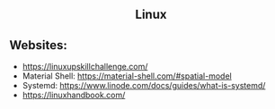 <h2 align="center">Linux</h2>

## Websites:
 * https://linuxupskillchallenge.com/
 * Material Shell: https://material-shell.com/#spatial-model
 * Systemd: https://www.linode.com/docs/guides/what-is-systemd/
 * https://linuxhandbook.com/
